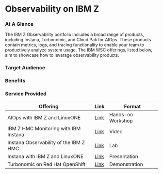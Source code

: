 # Observability on IBM Z

### At A Glance
The IBM Z Observability portfolio includes a broad range of products, including Instana, Turbonomic, and Cloud Pak for AIOps. These products contain metrics, logs, and tracing functionality to enable your team to productively analyze system usage. The IBM WSC offerings, listed below, aim to showcase how to leverage observability products.

### Target Audience

### Benefits

### Service Provided
| Offering    | Link | Format |
| -------- | ------- | ------- |
| AIOps with IBM Z and LinuxONE | [Link](https://mmondics.github.io/aiops-z/) | Hands-on Workshop |
| IBM Z HMC Monitoring with IBM Instana | [Link](https://www.youtube.com/watch?v=Fuh6V8WRJN4) | Video |
| Instana Observability of the IBM Z HMC | [Link](https://techzone.ibm.com/collection/instana-observability-of-the-ibm-z-hmc) | Lab |
| Instana with IBM Z and LinuxONE | [Link](https://www.ibm.com/support/pages/system/files/inline-files/instana-z-techbytes-may2024.pdf) | Presentation |
| Turbonomic on Red Hat OpenShift| [Link](https://techzone.ibm.com/collection/turbonomic-openshift-z) | Demonstration |


